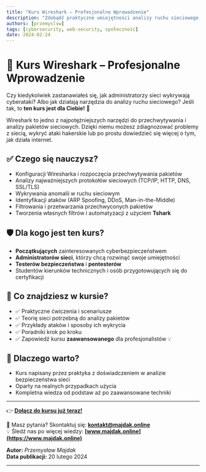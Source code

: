 ```yaml
---
title: "Kurs Wireshark – Profesjonalne Wprowadzenie"
description: "Zdobądź praktyczne umiejętności analizy ruchu sieciowego przy użyciu Wiresharka!"
authors: [przemyslvw]
tags: [cybersecurity, web-security, społeczność]
date: 2024-02-24
---
```


# 📡 **Kurs Wireshark – Profesjonalne Wprowadzenie**

Czy kiedykolwiek zastanawiałeś się, jak administratorzy sieci wykrywają cyberataki? Albo jak działają narzędzia do analizy ruchu sieciowego? Jeśli tak, to **ten kurs jest dla Ciebie!** 🚀

Wireshark to jedno z najpotężniejszych narzędzi do przechwytywania i analizy pakietów sieciowych. Dzięki niemu możesz zdiagnozować problemy z siecią, wykryć ataki hakerskie lub po prostu dowiedzieć się więcej o tym, jak działa internet.

<!-- truncate -->

## ✅ **Czego się nauczysz?**
- Konfiguracji Wiresharka i rozpoczęcia przechwytywania pakietów
- Analizy najważniejszych protokołów sieciowych (TCP/IP, HTTP, DNS, SSL/TLS)
- Wykrywania anomalii w ruchu sieciowym
- Identyfikacji ataków (ARP Spoofing, DDoS, Man-in-the-Middle)
- Filtrowania i przetwarzania przechwyconych pakietów
- Tworzenia własnych filtrów i automatyzacji z użyciem **Tshark**

## 🛡️ **Dla kogo jest ten kurs?**
- **Początkujących** zainteresowanych cyberbezpieczeństwem
- **Administratorów sieci**, którzy chcą rozwinąć swoje umiejętności
- **Testerów bezpieczeństwa** i **pentesterów**
- Studentów kierunków technicznych i osób przygotowujących się do certyfikacji

## 📖 **Co znajdziesz w kursie?**
- ✅ Praktyczne ćwiczenia i scenariusze
- ✅ Teorię sieci potrzebną do analizy pakietów
- ✅ Przykłady ataków i sposoby ich wykrycia
- ✅ Poradniki krok po kroku
- ✅ Zapowiedź kursu **zaawansowanego** dla profesjonalistów 💡

## 🎯 **Dlaczego warto?**
- Kurs napisany przez praktyka z doświadczeniem w analizie bezpieczeństwa sieci
- Oparty na realnych przypadkach użycia
- Kompletna wiedza od podstaw aż po zaawansowane techniki

---

👉 **[Dołącz do kursu już teraz!](https://www.majdak.online/docs/category/kurs-wireshark)**

📩 Masz pytania? Skontaktuj się: **[kontakt@majdak.online](mailto:kontakt@majdak.online)**  
💡 Śledź nas po więcej wiedzy: **[www.majdak.online](https://www.majdak.online)**  

**Autor:** *Przemysław Majdak*  
**Data publikacji:** 20 lutego 2024

---

